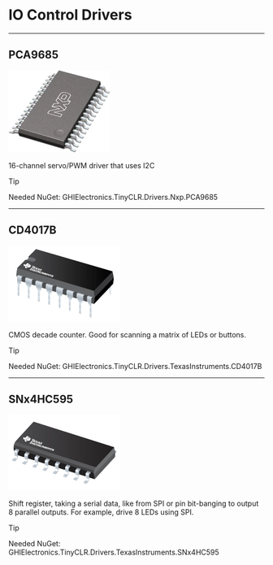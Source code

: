 # IO Control Drivers
---

## PCA9685
![PCA9685](./images/PCA9685.png)

16-channel servo/PWM driver that uses I2C

>[!TIP]
>Needed NuGet: GHIElectronics.TinyCLR.Drivers.Nxp.PCA9685

---

## CD4017B
![CD4017B](./images/CD4017B.png)

CMOS decade counter. Good for scanning a matrix of LEDs or buttons.

>[!TIP]
>Needed NuGet: GHIElectronics.TinyCLR.Drivers.TexasInstruments.CD4017B

---

## SNx4HC595
![SNx4HC595](./images/SNx4HC595.png)

Shift register, taking a serial data, like from SPI or pin bit-banging to output 8 parallel outputs. For example, drive 8 LEDs using SPI.

>[!TIP]
>Needed NuGet: GHIElectronics.TinyCLR.Drivers.TexasInstruments.SNx4HC595

